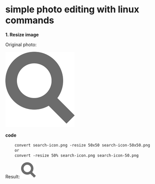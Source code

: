 # simple photo editing with linux commands


**1. Resize image**

Original photo:

![Origin photo](../images/search-icon.png)

**code** 
```shell
    convert search-icon.png -resize 50x50 search-icon-50x50.png
    or
    convert -resize 50% search-icon.png search-icon-50.png
```

Result:
![resize photo](../images/search-icon-50x50.png)
